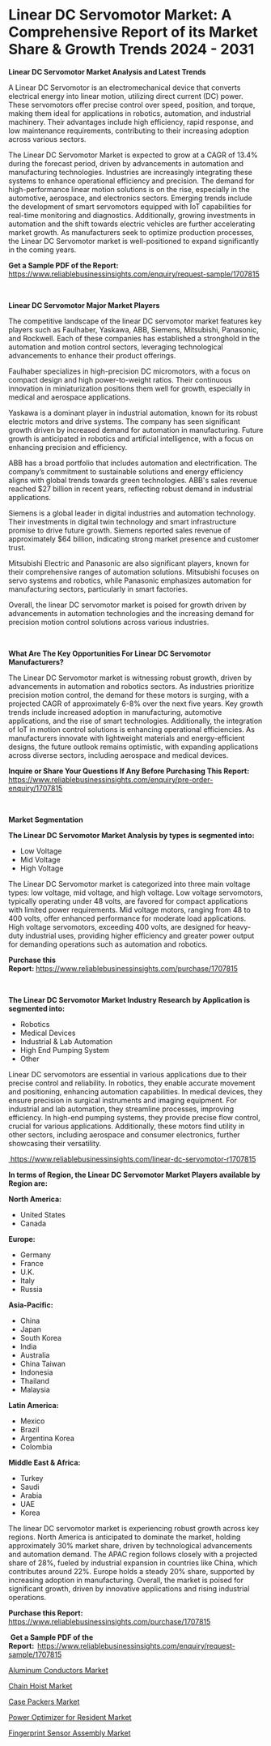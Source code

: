 <p><h1>Linear DC Servomotor Market: A Comprehensive Report of its Market Share & Growth Trends 2024 - 2031</h1></p><p><strong>Linear DC Servomotor Market Analysis and Latest Trends</strong></p>
<p><p>A Linear DC Servomotor is an electromechanical device that converts electrical energy into linear motion, utilizing direct current (DC) power. These servomotors offer precise control over speed, position, and torque, making them ideal for applications in robotics, automation, and industrial machinery. Their advantages include high efficiency, rapid response, and low maintenance requirements, contributing to their increasing adoption across various sectors.</p><p>The Linear DC Servomotor Market is expected to grow at a CAGR of 13.4% during the forecast period, driven by advancements in automation and manufacturing technologies. Industries are increasingly integrating these systems to enhance operational efficiency and precision. The demand for high-performance linear motion solutions is on the rise, especially in the automotive, aerospace, and electronics sectors. Emerging trends include the development of smart servomotors equipped with IoT capabilities for real-time monitoring and diagnostics. Additionally, growing investments in automation and the shift towards electric vehicles are further accelerating market growth. As manufacturers seek to optimize production processes, the Linear DC Servomotor market is well-positioned to expand significantly in the coming years.</p></p>
<p><strong>Get a Sample PDF of the Report:&nbsp;</strong> <a href="https://www.reliablebusinessinsights.com/enquiry/request-sample/1707815?utm_campaign=1113&utm_medium=2&utm_source=Github&utm_content=ia&utm_term=13102024&utm_id=linear-dc-servomotor">https://www.reliablebusinessinsights.com/enquiry/request-sample/1707815</a></p>
<p>&nbsp;</p>
<p><strong>Linear DC Servomotor Major Market Players</strong></p>
<p><p>The competitive landscape of the linear DC servomotor market features key players such as Faulhaber, Yaskawa, ABB, Siemens, Mitsubishi, Panasonic, and Rockwell. Each of these companies has established a stronghold in the automation and motion control sectors, leveraging technological advancements to enhance their product offerings.</p><p>Faulhaber specializes in high-precision DC micromotors, with a focus on compact design and high power-to-weight ratios. Their continuous innovation in miniaturization positions them well for growth, especially in medical and aerospace applications.</p><p>Yaskawa is a dominant player in industrial automation, known for its robust electric motors and drive systems. The company has seen significant growth driven by increased demand for automation in manufacturing. Future growth is anticipated in robotics and artificial intelligence, with a focus on enhancing precision and efficiency.</p><p>ABB has a broad portfolio that includes automation and electrification. The company’s commitment to sustainable solutions and energy efficiency aligns with global trends towards green technologies. ABB's sales revenue reached $27 billion in recent years, reflecting robust demand in industrial applications.</p><p>Siemens is a global leader in digital industries and automation technology. Their investments in digital twin technology and smart infrastructure promise to drive future growth. Siemens reported sales revenue of approximately $64 billion, indicating strong market presence and customer trust.</p><p>Mitsubishi Electric and Panasonic are also significant players, known for their comprehensive ranges of automation solutions. Mitsubishi focuses on servo systems and robotics, while Panasonic emphasizes automation for manufacturing sectors, particularly in smart factories.</p><p>Overall, the linear DC servomotor market is poised for growth driven by advancements in automation technologies and the increasing demand for precision motion control solutions across various industries.</p></p>
<p>&nbsp;</p>
<p><strong>What Are The Key Opportunities For Linear DC Servomotor Manufacturers?</strong></p>
<p><p>The Linear DC Servomotor market is witnessing robust growth, driven by advancements in automation and robotics sectors. As industries prioritize precision motion control, the demand for these motors is surging, with a projected CAGR of approximately 6-8% over the next five years. Key growth trends include increased adoption in manufacturing, automotive applications, and the rise of smart technologies. Additionally, the integration of IoT in motion control solutions is enhancing operational efficiencies. As manufacturers innovate with lightweight materials and energy-efficient designs, the future outlook remains optimistic, with expanding applications across diverse sectors, including aerospace and medical devices.</p></p>
<p><strong>Inquire or Share Your Questions If Any Before Purchasing This Report:</strong> <a href="https://www.reliablebusinessinsights.com/enquiry/pre-order-enquiry/1707815?utm_campaign=1113&utm_medium=2&utm_source=Github&utm_content=ia&utm_term=13102024&utm_id=linear-dc-servomotor">https://www.reliablebusinessinsights.com/enquiry/pre-order-enquiry/1707815</a></p>
<p>&nbsp;</p>
<p><strong>Market Segmentation</strong></p>
<p><strong>The Linear DC Servomotor Market Analysis by types is segmented into:</strong></p>
<p><ul><li>Low Voltage</li><li>Mid Voltage</li><li>High Voltage</li></ul></p>
<p><p>The Linear DC Servomotor market is categorized into three main voltage types: low voltage, mid voltage, and high voltage. Low voltage servomotors, typically operating under 48 volts, are favored for compact applications with limited power requirements. Mid voltage motors, ranging from 48 to 400 volts, offer enhanced performance for moderate load applications. High voltage servomotors, exceeding 400 volts, are designed for heavy-duty industrial uses, providing higher efficiency and greater power output for demanding operations such as automation and robotics.</p></p>
<p><strong>Purchase this Report:&nbsp;</strong><a href="https://www.reliablebusinessinsights.com/purchase/1707815?utm_campaign=1113&utm_medium=2&utm_source=Github&utm_content=ia&utm_term=13102024&utm_id=linear-dc-servomotor">https://www.reliablebusinessinsights.com/purchase/1707815</a></p>
<p>&nbsp;</p>
<p><strong>The Linear DC Servomotor Market Industry Research by Application is segmented into:</strong></p>
<p><ul><li>Robotics</li><li>Medical Devices</li><li>Industrial & Lab Automation</li><li>High End Pumping System</li><li>Other</li></ul></p>
<p><p>Linear DC servomotors are essential in various applications due to their precise control and reliability. In robotics, they enable accurate movement and positioning, enhancing automation capabilities. In medical devices, they ensure precision in surgical instruments and imaging equipment. For industrial and lab automation, they streamline processes, improving efficiency. In high-end pumping systems, they provide precise flow control, crucial for various applications. Additionally, these motors find utility in other sectors, including aerospace and consumer electronics, further showcasing their versatility.</p></p>
<p><a href="https://www.reliablebusinessinsights.com/linear-dc-servomotor-r1707815?utm_campaign=1113&utm_medium=2&utm_source=Github&utm_content=ia&utm_term=13102024&utm_id=linear-dc-servomotor">&nbsp;https://www.reliablebusinessinsights.com/linear-dc-servomotor-r1707815</a></p>
<p><strong>In terms of Region, the Linear DC Servomotor Market Players available by Region are:</strong></p>
<p>
    <p> <strong> North America: </strong>
        <ul>
            <li>United States</li>
            <li>Canada</li>
        </ul>
        </p> 
    <p> <strong> Europe: </strong>
        <ul>
            <li>Germany</li>
            <li>France</li>
            <li>U.K.</li>
            <li>Italy</li>
            <li>Russia</li>
        </ul>
        </p> 
    <p> <strong> Asia-Pacific: </strong>
        <ul>
            <li>China</li>
            <li>Japan</li>
            <li>South Korea</li>
            <li>India</li>
            <li>Australia</li>
            <li>China Taiwan</li>
            <li>Indonesia</li>
            <li>Thailand</li>
            <li>Malaysia</li>
        </ul>
        </p> 
    <p> <strong> Latin America: </strong>
        <ul>
            <li>Mexico</li>
            <li>Brazil</li>
            <li>Argentina Korea</li>
            <li>Colombia</li>
        </ul>
        </p> 
    <p> <strong> Middle East & Africa: </strong>
        <ul>
            <li>Turkey</li>
            <li>Saudi</li>
            <li>Arabia</li>
            <li>UAE</li>
            <li>Korea</li>
        </ul>
    </p>
    </p>
<p><p>The linear DC servomotor market is experiencing robust growth across key regions. North America is anticipated to dominate the market, holding approximately 30% market share, driven by technological advancements and automation demand. The APAC region follows closely with a projected share of 28%, fueled by industrial expansion in countries like China, which contributes around 22%. Europe holds a steady 20% share, supported by increasing adoption in manufacturing. Overall, the market is poised for significant growth, driven by innovative applications and rising industrial operations.</p></p>
<p><strong>Purchase this Report: </strong><a href="https://www.reliablebusinessinsights.com/purchase/1707815?utm_campaign=1113&utm_medium=2&utm_source=Github&utm_content=ia&utm_term=13102024&utm_id=linear-dc-servomotor">https://www.reliablebusinessinsights.com/purchase/1707815</a></p>
<p>&nbsp;<strong>Get a Sample PDF of the Report:&nbsp;&nbsp;</strong><a href="https://www.reliablebusinessinsights.com/enquiry/request-sample/1707815?utm_campaign=1113&utm_medium=2&utm_source=Github&utm_content=ia&utm_term=13102024&utm_id=linear-dc-servomotor">https://www.reliablebusinessinsights.com/enquiry/request-sample/1707815</a></p>
<p><strong></strong></p>
<p><p><a href="https://github.com/GenaGaines34/Market-Research-Report-List-1/blob/main/aluminum-conductors-market.md?utm_campaign=1113&utm_medium=2&utm_source=Github&utm_content=ia&utm_term=13102024&utm_id=linear-dc-servomotor">Aluminum Conductors Market</a></p><p><a href="https://issuu.com/reportprime-2/docs/chain-hoist-market-size-2030.pptx_4e3ce201bef892?utm_campaign=1113&utm_medium=2&utm_source=Github&utm_content=ia&utm_term=13102024&utm_id=linear-dc-servomotor">Chain Hoist Market</a></p><p><a href="https://issuu.com/reportprime-2/docs/case-packers-market-size-2030.pptx_eeb660620bcdab?utm_campaign=1113&utm_medium=2&utm_source=Github&utm_content=ia&utm_term=13102024&utm_id=linear-dc-servomotor">Case Packers Market</a></p><p><a href="https://www.linkedin.com/pulse/analyzing-global-power-optimizer-resident-market-growth-prospects-sjydf?utm_campaign=1113&utm_medium=2&utm_source=Github&utm_content=ia&utm_term=13102024&utm_id=linear-dc-servomotor">Power Optimizer for Resident Market</a></p><p><a href="https://www.linkedin.com/pulse/fingerprint-sensor-assembly-sector-surge-87-growth-roadmap-dq6uf?utm_campaign=1113&utm_medium=2&utm_source=Github&utm_content=ia&utm_term=13102024&utm_id=linear-dc-servomotor">Fingerprint Sensor Assembly Market</a></p></p>